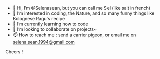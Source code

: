  - 👋 Hi, I’m @Selenasean, but you can call me Sel (like salt in french)
 - 👀 I’m interested in coding, the Nature, and so many funny things like Bolognese Ragu's recipe
 - 🌱 I’m currently learning how to code
 - 💞️ I’m looking to collaborate on projects~
 - 📫 How to reach me : send a carrier pigeon, or email me on selena.sean.1994@gmail.com

Cheers !

<!---
Selenasean/Selenasean is a ✨ special ✨ repository because its `README.md` (this file) appears on your GitHub profile.
You can click the Preview link to take a look at your changes.
--->
